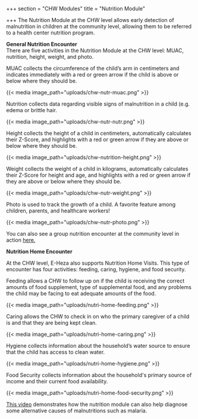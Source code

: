 +++
section = "CHW Modules"
title = "Nutrition Module"

+++
The Nutrition Module at the CHW level allows early detection of malnutrition in children at the community level, allowing them to be referred to a health center nutrition program.

**General Nutrition Encounter**  
There are five activities in the Nutrition Module at the CHW level: MUAC, nutrition, height, weight, and photo.

MUAC collects the circumference of the child’s arm in centimeters and indicates immediately with a red or green arrow if the child is above or below where they should be.

{{< media image_path="uploads/chw-nutr-muac.png" >}}

Nutrition collects data regarding visible signs of malnutrition in a child (e.g. edema or brittle hair.

{{< media image_path="uploads/chw-nutr-nutr.png" >}}

Height collects the height of a child in centimeters, automatically calculates their Z-Score, and highlights with a red or green arrow if they are above or below where they should be.

{{< media image_path="uploads/chw-nutrition-height.png" >}}

Weight collects the weight of a child in kilograms, automatically calculates their Z-Score for height and age, and highlights with a red or green arrow if they are above or below where they should be.

{{< media image_path="uploads/chw-nutr-weight.png" >}}

Photo is used to track the growth of a child. A favorite feature among children, parents, and healthcare workers!

{{< media image_path="uploads/chw-nutr-photo.png" >}}

You can also see a group nutrition encounter at the community level in action [here.](https://www.youtube.com/watch?v=ICzO0VbQ0dA)

**Nutrition Home Encounter**

At the CHW level, E-Heza also supports Nutrition Home Visits. This type of encounter has four activities: feeding, caring, hygiene, and food security.

Feeding allows a CHW to follow up on if the child is receiving the correct amounts of food supplement, type of supplemental food, and any problems the child may be facing to eat adequate amounts of the food.

{{< media image_path="uploads/nutri-home-feeding.png" >}}

Caring allows the CHW to check in on who the primary caregiver of a child is and that they are being kept clean.

{{< media image_path="uploads/nutri-home-caring.png" >}}

Hygiene collects information about the household’s water source to ensure that the child has access to clean water.

{{< media image_path="uploads/nutri-home-hygiene.png" >}}

Food Security collects information about the household's primary source of income and their current food availability.

{{< media image_path="uploads/nutri-home-food-security.png" >}}

  
[This video](https://www.youtube.com/watch?v=1EV8xInZ71E) demonstrates how the nutrition module can also help diagnose some alternative causes of malnutritions such as malaria. 